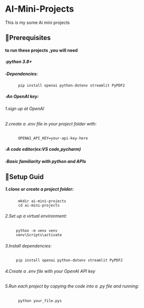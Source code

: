 # AI-Mini-Projects
This is my some Ai mini projects

## 📑Prerequisites
#### to run these projects ,you will need
##### ▫️python 3.8+
##### ▫️Dependencies:
          pip install openai python-dotenv streamlit PyPDF2
##### ▫️An OpenAI key:
###### 1.sign up at OpenAI
###### 2.create a .env file in your project folder with:
          OPENAI_API_KEY=your-api-key-here
##### ▫️A code editor(ex:VS code,pycharm)
##### ▫️Basic familiarity with python and APIs

## 🔧Setup Guid
#####  1.clone or create a project folder:
          mkdir ai-mini-projects
          cd ai-mini-projects
###### 2.Set up a virtual environment:
         python -m venv venv
         venv\Scripts\activate
###### 3.Install dependencies:
         pip install openai python-dotenv streamlit PyPDF2
###### 4.Create a .env file with your OpenAI API key
###### 5.Run each project by copying the code  into a .py file and running:
          python your_file.pys
          
